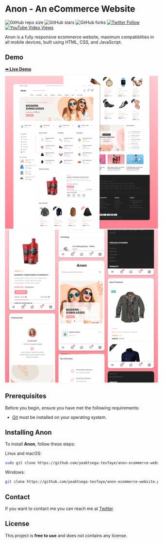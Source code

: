 # Anon - An eCommerce Website

![GitHub repo size](https://img.shields.io/github/repo-size/yeabtsega-tesfaye/anon-ecommerce-website)
![GitHub stars](https://img.shields.io/github/stars/yeabtsega-tesfaye/anon-ecommerce-website?style=social)
![GitHub forks](https://img.shields.io/github/forks/yeabtsega-tesfaye/anon-ecommerce-website?style=social)
[![Twitter Follow](https://img.shields.io/twitter/follow/yeabtsega-tesfaye_?style=social)](https://twitter.com/intent/follow?screen_name=yeabtsega-tesfaye_)
[![YouTube Video Views](https://img.shields.io/youtube/views/3l8Lob4ysI0?style=social)](https://youtu.be/3l8Lob4ysI0)

Anon is a fully responsive ecommerce website, maximum compatiblities in all mobile devices, built using HTML, CSS, and JavaScript.

## Demo


  <a href="https://Yeabtsega-Tesfaye.github.io/Anon/"><strong>➥ Live Demo</strong></a>


![Anon Desktop Demo](./website-demo-image/desktop.png "Desktop Demo")
![Anon Mobile Demo](./website-demo-image/mobile.png "Mobile Demo")

## Prerequisites

Before you begin, ensure you have met the following requirements:

* [Git](https://git-scm.com/downloads "Download Git") must be installed on your operating system.

## Installing Anon

To install **Anon**, follow these steps:

Linux and macOS:

```bash
sudo git clone https://github.com/yeabtsega-tesfaye/anon-ecommerce-website.git
```

Windows:

```bash
git clone https://github.com/yeabtsega-tesfaye/anon-ecommerce-website.git
```

## Contact

If you want to contact me you can reach me at [Twitter](https://www.twitter.com/yeabtsega-tesfaye).

## License

This project is **free to use** and does not contains any license.
